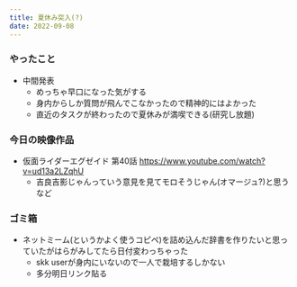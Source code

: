 ```yaml
---
title: 夏休み突入(?)
date: 2022-09-08
---
```


### やったこと
+ 中間発表
  + めっちゃ早口になった気がする
  + 身内からしか質問が飛んでこなかったので精神的にはよかった
  + 直近のタスクが終わったので夏休みが満喫できる(研究し放題)

### 今日の映像作品
+ 仮面ライダーエグゼイド 第40話 <https://www.youtube.com/watch?v=ud13a2LZqhU>
  + 吉良吉影じゃんっていう意見を見てモロそうじゃん(オマージュ?)と思うなど

### ゴミ箱
+ ネットミーム(というかよく使うコピペ)を詰め込んだ辞書を作りたいと思っていたがはらがみしてたら日付変わっちゃった
  + skk userが身内にいないので一人で栽培するしかない
  + 多分明日リンク貼る
